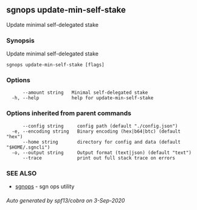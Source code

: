 ## sgnops update-min-self-stake

Update minimal self-delegated stake

### Synopsis

Update minimal self-delegated stake

```
sgnops update-min-self-stake [flags]
```

### Options

```
      --amount string   Minimal self-delegated stake
  -h, --help            help for update-min-self-stake
```

### Options inherited from parent commands

```
      --config string     config path (default "./config.json")
  -e, --encoding string   Binary encoding (hex|b64|btc) (default "hex")
      --home string       directory for config and data (default "$HOME/.sgncli")
  -o, --output string     Output format (text|json) (default "text")
      --trace             print out full stack trace on errors
```

### SEE ALSO

* [sgnops](sgnops.md)	 - sgn ops utility

###### Auto generated by spf13/cobra on 3-Sep-2020
